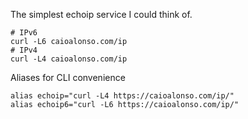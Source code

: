 The simplest echoip service I could think of.
```
# IPv6
curl -L6 caioalonso.com/ip
# IPv4
curl -L4 caioalonso.com/ip
```

Aliases for CLI convenience
```
alias echoip="curl -L4 https://caioalonso.com/ip/"
alias echoip6="curl -L6 https://caioalonso.com/ip/"
```
